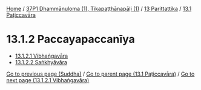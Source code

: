 
[Home](/) / [37P1 Dhammānuloma (1), Tikapaṭṭhānapāḷi (1)](../../../37P1.md) / [13 Parittattika](../../13.md) / [13.1 Paṭiccavāra](../13.1.md)

# 13.1.2 Paccayapaccanīya

* [13.1.2.1 Vibhaṅgavāra](13.1.2/13.1.2.1.md)
* [13.1.2.2 Saṅkhyāvāra](13.1.2/13.1.2.2.md)

[Go to previous page (Suddha)](13.1.1/13.1.1.2/Suddha.md) / [Go to parent page (13.1 Paṭiccavāra)](../13.1.md) / [Go to next page (13.1.2.1 Vibhaṅgavāra)](13.1.2/13.1.2.1.md)


